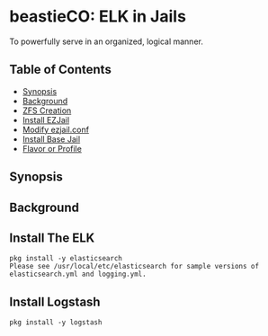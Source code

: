 # beastieCO: ELK in Jails
To powerfully serve in an organized, logical manner.
## Table of Contents
- [Synopsis](#synopsis)
- [Background](#background)
- [ZFS Creation](#zfs-create)
- [Install EZJail](#install-ezjail)
- [Modify ezjail.conf](#modify-ezjail-config)
- [Install Base Jail](#install-base-jail)
- [Flavor or Profile](#flavor-or-profile)

## Synopsis
## Background


## Install The ELK
    pkg install -y elasticsearch
    Please see /usr/local/etc/elasticsearch for sample versions of
    elasticsearch.yml and logging.yml.

## Install Logstash
    pkg install -y logstash
